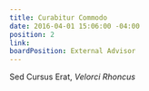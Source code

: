 ```yaml
---
title: Curabitur Commodo
date: 2016-04-01 15:06:00 -04:00
position: 2
link:
boardPosition: External Advisor
---
```


Sed Cursus Erat, *Velorci Rhoncus*
